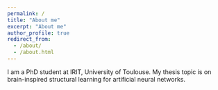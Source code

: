 ```yaml
---
permalink: /
title: "About me"
excerpt: "About me"
author_profile: true
redirect_from: 
  - /about/
  - /about.html
---
```


I am a PhD student at IRIT, University of Toulouse. My thesis topic is on brain-inspired structural learning for artificial neural networks.

<meta name="google-site-verification" content="n1npRlADENAbiiS31wd9dhGxxf_u9z-jNLc1Va3dBys" />